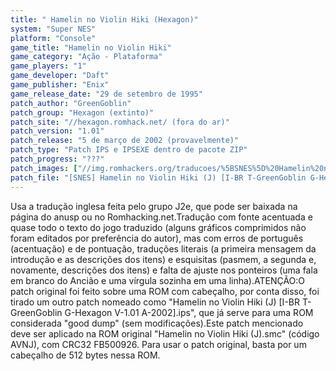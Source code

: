 ```yaml
---
title: " Hamelin no Violin Hiki (Hexagon)"
system: "Super NES"
platform: "Console"
game_title: "Hamelin no Violin Hiki"
game_category: "Ação - Plataforma"
game_players: "1"
game_developer: "Daft"
game_publisher: "Enix"
game_release_date: "29 de setembro de 1995"
patch_author: "GreenGoblin"
patch_group: "Hexagon (extinto)"
patch_site: "//hexagon.romhack.net/ (fora do ar)"
patch_version: "1.01"
patch_release: "5 de março de 2002 (provavelmente)"
patch_type: "Patch IPS e IPSEXE dentro de pacote ZIP"
patch_progress: "???"
patch_images: ["//img.romhackers.org/traducoes/%5BSNES%5D%20Hamelin%20no%20Violin%20Hiki%20-%20Hexagon%20-%201.png","//img.romhackers.org/traducoes/%5BSNES%5D%20Hamelin%20no%20Violin%20Hiki%20-%20Hexagon%20-%202.png","//img.romhackers.org/traducoes/%5BSNES%5D%20Hamelin%20no%20Violin%20Hiki%20-%20Hexagon%20-%203.png"]
patch_file: "[SNES] Hamelin no Violin Hiki (J) [I-BR T-GreenGoblin G-Hexagon V-1.01 A-2002].zip"
---
```

Usa a tradução inglesa feita pelo grupo J2e, que pode ser baixada na página do anusp ou no Romhacking.net.Tradução com fonte acentuada e quase todo o texto do jogo traduzido (alguns gráficos comprimidos não foram editados por preferência do autor), mas com erros de português (acentuação) e de pontuação, traduções literais (a primeira mensagem da introdução e as descrições dos itens) e esquisitas (pasmem, a segunda e, novamente, descrições dos itens) e falta de ajuste nos ponteiros (uma fala em branco do Ancião e uma vírgula sozinha em uma linha).ATENÇÃO:O patch original foi feito sobre uma ROM com cabeçalho, por conta disso, foi tirado um outro patch nomeado como "Hamelin no Violin Hiki (J) [I-BR T-GreenGoblin G-Hexagon V-1.01 A-2002].ips", que já serve para uma ROM considerada "good dump" (sem modificações).Este patch mencionado deve ser aplicado na ROM original "Hamelin no Violin Hiki (J).smc" (código AVNJ), com CRC32 FB500926. Para usar o patch original, basta por um cabeçalho de 512 bytes nessa ROM.
